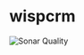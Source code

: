 # wispcrm

![Sonar Quality](http://bc6e17f.online-server.cloud:9000/api/project_badges/measure?project=org.wispcrm%3Awispcrm&metric=alert_status)
